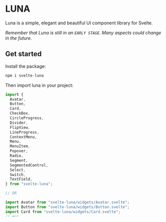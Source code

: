 # LUNA

Luna is a simple, elegant and beautiful UI component library for Svelte.

_Remember that Luna is still in an `EARLY STAGE`. Many aspects could change in the future._

## Get started

Install the package:

```bash
npm i svelte-luna
```

Then import luna in your project:

```js
import {
  Avatar,
  Button,
  Card,
  CheckBox,
  CircleProgress,
  Divider,
  FlipView,
  LineProgress,
  ContextMenu,
  Menu,
  MenuItem,
  Popover,
  Radio,
  Segment,
  SegmentedControl,
  Select,
  Switch,
  TextField,
} from "svelte-luna";

// OR

import Avatar from "svelte-luna/widgets/Avatar.svelte";
import Button from "svelte-luna/widgets/Button.svelte";
import Card from "svelte-luna/widgets/Card.svelte";
// ecc...

```

Remember to import the required css files (rollup-plugin-css-only is required):

```js
import "svelte-luna/css/theme.css";
import "svelte-luna/css/global.css";
```

If you prefer you can copy the css files from the package folder into your project and import them directly into your html.
Finally select the desired theme (`dark-theme` or `light-theme`):
```html
<body class="dark-theme"></body>
<!-- OR -->
<body class="light-theme"></body>

<!-- You can assign the desired theme wherever you want -->
<MyComponent class="dark-theme"></MyComponet>

<!-- dynamic theme example -->
<script>
  import {theme} from "stores/theme";

  $: {
    document.body.className = $theme;
  }
</script>
```

### Actions
Luna provides some Svelte actions.
```js
import {
  autofocus,
  badge,
  modal,
  pannable,
} from "svelte-luna/actions";
```

## Styling

To customize the appearance of the components you can override the CSS variables found in `svelte-luna/css/theme.css`.

## Project Showcase
There is currently no documentation for Luna but you can find a components showcase at https://loskware.github.io/svelte-luna